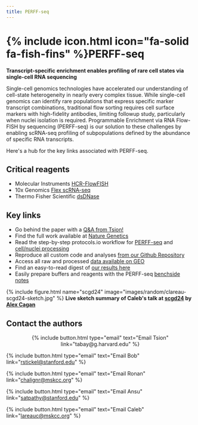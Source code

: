 ```yaml
---
title: PERFF-seq
---
```


# {% include icon.html icon="fa-solid fa-fish-fins" %}PERFF-seq


<b>Transcript-specific enrichment enables profiling of rare cell states via single-cell RNA sequencing</b>

Single-cell genomics technologies have accelerated our understanding of cell-state heterogeneity in nearly every complex tissue.
While single-cell genomics can identify rare populations that express specific marker transcript combinations,
traditional flow sorting requires cell surface markers with high-fidelity antibodies,
limiting followup study, particularly when nuclei isolation is required. 
Programmable Enrichment via RNA Flow-FISH by sequencing (PERFF-seq) is our solution to these challenges
by enabling scRNA-seq profiling of subpopulations defined by the abundance of specific RNA transcripts.

Here's a hub for the key links associated with PERFF-seq. 

## Critical reagents
- Molecular Instruments [HCR-FlowFISH](https://www.molecularinstruments.com/)
- 10x Genomics [Flex scRNA-seq](https://www.10xgenomics.com/products/single-cell-gene-expression-flex)
- Thermo Fisher Scientific [dsDNase](https://www.thermofisher.com/order/catalog/product/EN0771)

## Key links
- Go behind the paper with a [Q&A from Tsion!](https://www.10xgenomics.com/blog/from-rare-cells-to-rich-insights-with-perff-seq)
- Find the full work available at [Nature Genetics](https://www.nature.com/articles/s41588-024-02036-7)
- Read the step-by-step protocols.io workflow for [PERFF-seq](https://www.protocols.io/view/2-perff-seq-hcr-flow-fish-and-polymer-disassembly-8epv5x8r4g1b/v1) and [cell/nuclei processing](https://www.protocols.io/view/1-perff-seq-cell-and-nuclei-preparation-14egn3k6ql5d/v1)
- Reproduce all custom code and analyses [from our Github Repository](https://github.com/clareaulab/perffseq_reproducibility)
- Access all raw and processed [data available on GEO](https://www.ncbi.nlm.nih.gov/geo/query/acc.cgi?acc=GSE262355)
- Find an easy-to-read digest of [our results here](https://twitter.com/CalebLareau/status/1773350071414788430)
- Easily prepare buffers and reagents with the PERFF-seq [benchside notes](PERFF-seq_Calculator.xlsx)


{% include figure.html name="scgd24" image="images/random/clareau-scgd24-sketch.jpg" %}
<b>Live sketch summary of Caleb's talk at [scgd24](https://satijalab.org/scgd24/) by [Alex Cagan](https://www.alexcagan.com/)</b>



## Contact the authors

<p style="text-align:center;">
{%
  include button.html
  type="email"
  text="Email Tsion"
  link="tabay@g.harvard.edu"
%}

{%
  include button.html
  type="email"
  text="Email Bob"
  link="rstickel@stanford.edu"
%}

{%
  include button.html
  type="email"
  text="Email Ronan"
  link="chalignr@mskcc.org"
%}

{%
  include button.html
  type="email"
  text="Email Ansu"
  link="satpathy@stanford.edu"
%}

{%
  include button.html
  type="email"
  text="Email Caleb"
  link="lareauc@mskcc.org"
%}

</p>

